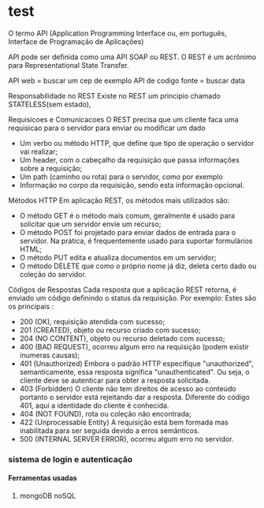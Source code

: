 
# test

O termo API (Application Programming Interface ou, em português, Interface de Programação de Aplicações)

API pode ser definida como uma API SOAP ou REST. O REST é um acrônimo para Representational State Transfer.




API web = buscar um cep de exemplo
API de codigo fonte = buscar data

Responsabilidade no REST
Existe no REST um principio chamado STATELESS(sem estado),

Requisicoes e Comunicacoes
O REST precisa que um cliente faca uma requisicao para o servidor para enviar ou modificar um dado

- Um verbo ou método HTTP, que define que tipo de operação o servidor vai realizar;
- Um header, com o cabeçalho da requisição que passa informações sobre a requisição;
- Um path (caminho ou rota) para o servidor, como por exemplo
- Informação no corpo da requisição, sendo esta informação opcional.

Métodos HTTP
Em aplicação REST, os métodos mais utilizados são:
- O método GET é o método mais comum, geralmente é usado para solicitar que um servidor envie um recurso;
- O método POST foi projetado para enviar dados de entrada para o servidor. Na prática, é frequentemente usado para suportar formulários HTML;
- O método PUT edita e atualiza documentos em um servidor;
- O método DELETE que como o próprio nome já diz, deleta certo dado ou coleção do servidor.

Códigos de Respostas
Cada resposta que a aplicação REST retorna, é enviado um código definindo o status da requisição. Por exemplo:
Estes são os principais :
- 200 (OK), requisição atendida com sucesso;
- 201 (CREATED), objeto ou recurso criado com sucesso;
- 204 (NO CONTENT), objeto ou recurso deletado com sucesso;
- 400 (BAD REQUEST), ocorreu algum erro na requisição (podem existir inumeras causas);
- 401 (Unauthorized) Embora o padrão HTTP especifique "unauthorized", semanticamente, essa resposta significa "unauthenticated". Ou    seja, o cliente deve se autenticar para obter a resposta solicitada.
- 403 (Forbidden) O cliente não tem direitos de acesso ao conteúdo portanto o servidor está rejeitando dar a resposta. Diferente do código 401, aqui a identidade do cliente é conhecida.
- 404 (NOT FOUND), rota ou coleção não encontrada;
- 422 (Unprocessable Entity) A requisição está bem formada mas inabilitada para ser seguida devido a erros semânticos.
- 500 (INTERNAL SERVER ERROR), ocorreu algum erro no servidor.
### sistema de login e autenticação 
#### Ferramentas usadas
1. mongoDB noSQL
